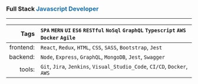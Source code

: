 ### Full Stack <font color='#146fb4'>Javascript Developer</font>

---

| Tags | `SPA` `MERN` `UI` `ES6` `RESTful` `NoSql` `GraphQL` `Typescript` `AWS` `Docker` `Agile` |
| --: | :-- |
| frontend: | `React`, `Redux`, `HTML`, `CSS`, `SASS`, `Bootstrap`, `Jest` |
| backend: | `Node`, `Express`, `GraphQL`, `MongoDB`, `Jest`, `Swagger` |
| tools: | `Git`, `Jira`, `Jenkins`, `Visual_Studio_Code`, `CI/CD`, `Docker`, `AWS` |
